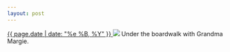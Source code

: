 ```yaml
---
layout: post
---
```


<p>
  <a href="/243">
    <time>{{ page.date | date: "%e %B, %Y" }}</time>
  </a>
  <a href="/243"><img src="{{ site.assets_url }}/243.jpg"/></a>
  <span>Under the boardwalk with Grandma Margie.</span>
</p>
